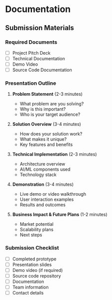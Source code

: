# Documentation

## Submission Materials

### Required Documents
- [ ] Project Pitch Deck
- [ ] Technical Documentation
- [ ] Demo Video
- [ ] Source Code Documentation

### Presentation Outline
1. **Problem Statement** (2-3 minutes)
   - What problem are you solving?
   - Why is this important?
   - Who is your target audience?

2. **Solution Overview** (3-4 minutes)
   - How does your solution work?
   - What makes it unique?
   - Key features and benefits

3. **Technical Implementation** (2-3 minutes)
   - Architecture overview
   - AI/ML components used
   - Technology stack

4. **Demonstration** (3-4 minutes)
   - Live demo or video walkthrough
   - User interaction examples
   - Results and outcomes

5. **Business Impact & Future Plans** (1-2 minutes)
   - Market potential
   - Scalability plans
   - Next steps

### Submission Checklist
- [ ] Completed prototype
- [ ] Presentation slides
- [ ] Demo video (if required)
- [ ] Source code repository
- [ ] Documentation
- [ ] Team information
- [ ] Contact details
